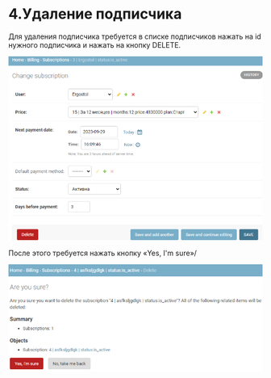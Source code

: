 # 4.Удаление подписчика

Для удаления подписчика требуется в списке подписчиков нажать на id нужного подписчика и нажать на кнопку DELETE.

![](./img/image10.png)

После этого требуется нажать кнопку «Yes, I'm sure»/

![](./img/image11.png)
